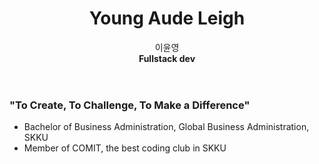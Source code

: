 <header class="header">
  <h1>Young Aude Leigh</h1>
  <p>이윤영</br><b>Fullstack dev</b></p>
</header>
<body>
  <h3>"To Create, To Challenge, To Make a Difference"</h3>
  <ul>
    <li>Bachelor of Business Administration, Global Business Administration, SKKU</li>
    <li>Member of COMIT, the best coding club in SKKU</li>
  </ul>
</body>
